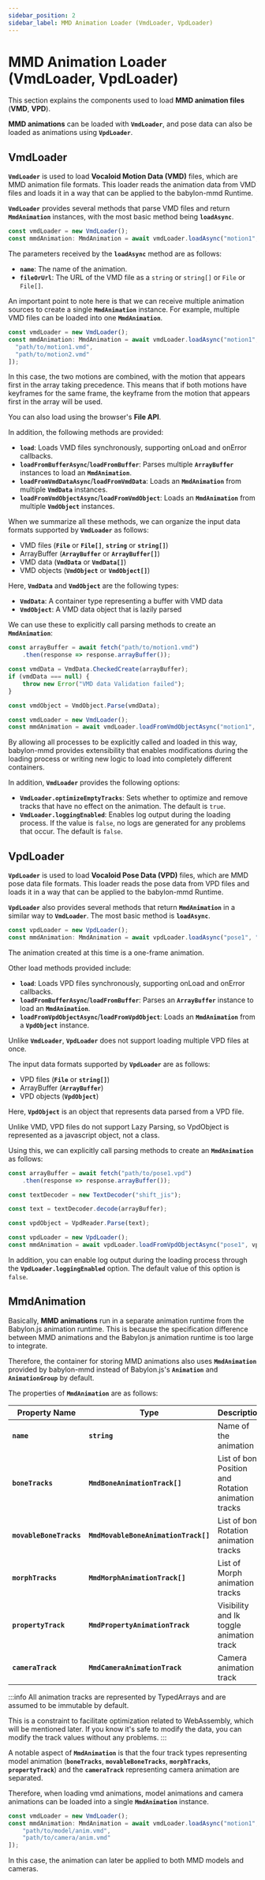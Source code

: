 ```yaml
---
sidebar_position: 2
sidebar_label: MMD Animation Loader (VmdLoader, VpdLoader)
---
```


# MMD Animation Loader (VmdLoader, VpdLoader)

This section explains the components used to load **MMD animation files** (**VMD**, **VPD**).

**MMD animations** can be loaded with **`VmdLoader`**, and pose data can also be loaded as animations using **`VpdLoader`**.

## VmdLoader

**`VmdLoader`** is used to load **Vocaloid Motion Data (VMD)** files, which are MMD animation file formats. This loader reads the animation data from VMD files and loads it in a way that can be applied to the babylon-mmd Runtime.

**`VmdLoader`** provides several methods that parse VMD files and return **`MmdAnimation`** instances, with the most basic method being **`loadAsync`**.

```typescript
const vmdLoader = new VmdLoader();
const mmdAnimation: MmdAnimation = await vmdLoader.loadAsync("motion1", "path/to/motion1.vmd");
```

The parameters received by the **`loadAsync`** method are as follows:

- **`name`**: The name of the animation.
- **`fileOrUrl`**: The URL of the VMD file as a `string` or `string[]` or `File` or `File[]`.
  
An important point to note here is that we can receive multiple animation sources to create a single **`MmdAnimation`** instance. For example, multiple VMD files can be loaded into one **`MmdAnimation`**.

```typescript
const vmdLoader = new VmdLoader();
const mmdAnimation: MmdAnimation = await vmdLoader.loadAsync("motion1", [
  "path/to/motion1.vmd",
  "path/to/motion2.vmd"
]);
```

In this case, the two motions are combined, with the motion that appears first in the array taking precedence. This means that if both motions have keyframes for the same frame, the keyframe from the motion that appears first in the array will be used.

You can also load using the browser's **File API**.

In addition, the following methods are provided:

- **`load`**: Loads VMD files synchronously, supporting onLoad and onError callbacks.
- **`loadFromBufferAsync`**/**`loadFromBuffer`**: Parses multiple **`ArrayBuffer`** instances to load an **`MmdAnimation`**.
- **`loadFromVmdDataAsync`**/**`loadFromVmdData`**: Loads an **`MmdAnimation`** from multiple **`VmdData`** instances.
- **`loadFromVmdObjectAsync`**/**`loadFromVmdObject`**: Loads an **`MmdAnimation`** from multiple **`VmdObject`** instances.

When we summarize all these methods, we can organize the input data formats supported by **`VmdLoader`** as follows:

- VMD files (**`File`** or **`File[]`**, **`string`** or **`string[]`**)
- ArrayBuffer (**`ArrayBuffer`** or **`ArrayBuffer[]`**)
- VMD data (**`VmdData`** or **`VmdData[]`**)
- VMD objects (**`VmdObject`** or **`VmdObject[]`**)

Here, **`VmdData`** and **`VmdObject`** are the following types:

- **`VmdData`**: A container type representing a buffer with VMD data
- **`VmdObject`**: A VMD data object that is lazily parsed

We can use these to explicitly call parsing methods to create an **`MmdAnimation`**:

```typescript
const arrayBuffer = await fetch("path/to/motion1.vmd")
    .then(response => response.arrayBuffer());

const vmdData = VmdData.CheckedCreate(arrayBuffer);
if (vmdData === null) {
    throw new Error("VMD data Validation failed");
}

const vmdObject = VmdObject.Parse(vmdData);

const vmdLoader = new VmdLoader();
const mmdAnimation = await vmdLoader.loadFromVmdObjectAsync("motion1", vmdObject);
```

By allowing all processes to be explicitly called and loaded in this way, babylon-mmd provides extensibility that enables modifications during the loading process or writing new logic to load into completely different containers.

In addition, **`VmdLoader`** provides the following options:

- **`VmdLoader.optimizeEmptyTracks`**: Sets whether to optimize and remove tracks that have no effect on the animation. The default is `true`.
- **`VmdLoader.loggingEnabled`**: Enables log output during the loading process. If the value is `false`, no logs are generated for any problems that occur. The default is `false`.

## VpdLoader

**`VpdLoader`** is used to load **Vocaloid Pose Data (VPD)** files, which are MMD pose data file formats. This loader reads the pose data from VPD files and loads it in a way that can be applied to the babylon-mmd Runtime.

**`VpdLoader`** also provides several methods that return **`MmdAnimation`** in a similar way to **`VmdLoader`**. The most basic method is **`loadAsync`**.

```typescript
const vpdLoader = new VpdLoader();
const mmdAnimation: MmdAnimation = await vpdLoader.loadAsync("pose1", "path/to/pose1.vpd");
```

The animation created at this time is a one-frame animation.

Other load methods provided include:

- **`load`**: Loads VPD files synchronously, supporting onLoad and onError callbacks.
- **`loadFromBufferAsync`**/**`loadFromBuffer`**: Parses an **`ArrayBuffer`** instance to load an **`MmdAnimation`**.
- **`loadFromVpdObjectAsync`**/**`loadFromVpdObject`**: Loads an **`MmdAnimation`** from a **`VpdObject`** instance.

Unlike **`VmdLoader`**, **`VpdLoader`** does not support loading multiple VPD files at once.

The input data formats supported by **`VpdLoader`** are as follows:

- VPD files (**`File`** or **`string[]`**)
- ArrayBuffer (**`ArrayBuffer`**)
- VPD objects (**`VpdObject`**)

Here, **`VpdObject`** is an object that represents data parsed from a VPD file.

Unlike VMD, VPD files do not support Lazy Parsing, so VpdObject is represented as a javascript object, not a class.

Using this, we can explicitly call parsing methods to create an **`MmdAnimation`** as follows:

```typescript
const arrayBuffer = await fetch("path/to/pose1.vpd")
    .then(response => response.arrayBuffer());

const textDecoder = new TextDecoder("shift_jis");

const text = textDecoder.decode(arrayBuffer);

const vpdObject = VpdReader.Parse(text);

const vpdLoader = new VpdLoader();
const mmdAnimation = await vpdLoader.loadFromVpdObjectAsync("pose1", vpdObject);
```

In addition, you can enable log output during the loading process through the **`VpdLoader.loggingEnabled`** option. The default value of this option is `false`.

## MmdAnimation

Basically, **MMD animations** run in a separate animation runtime from the Babylon.js animation runtime. This is because the specification difference between MMD animations and the Babylon.js animation runtime is too large to integrate.

Therefore, the container for storing MMD animations also uses **`MmdAnimation`** provided by babylon-mmd instead of Babylon.js's **`Animation`** and **`AnimationGroup`** by default.

The properties of **`MmdAnimation`** are as follows:

|Property Name|Type|Description|
|---|---|---|
|**`name`**|**`string`**|Name of the animation|
|**`boneTracks`**|**`MmdBoneAnimationTrack[]`**|List of bone Position and Rotation animation tracks|
|**`movableBoneTracks`**|**`MmdMovableBoneAnimationTrack[]`**|List of bone Rotation animation tracks|
|**`morphTracks`**|**`MmdMorphAnimationTrack[]`**|List of Morph animation tracks|
|**`propertyTrack`**|**`MmdPropertyAnimationTrack`**|Visibility and Ik toggle animation track|
|**`cameraTrack`**|**`MmdCameraAnimationTrack`**|Camera animation track|

:::info
All animation tracks are represented by TypedArrays and are assumed to be immutable by default.

This is a constraint to facilitate optimization related to WebAssembly, which will be mentioned later. If you know it's safe to modify the data, you can modify the track values without any problems.
:::

A notable aspect of **`MmdAnimation`** is that the four track types representing model animation (**`boneTracks`**, **`movableBoneTracks`**, **`morphTracks`**, **`propertyTrack`**) and the **`cameraTrack`** representing camera animation are separated.

Therefore, when loading vmd animations, model animations and camera animations can be loaded into a single **`MmdAnimation`** instance.

```typescript
const vmdLoader = new VmdLoader();
const mmdAnimation: MmdAnimation = await vmdLoader.loadAsync("motion1", [
    "path/to/model/anim.vmd",
    "path/to/camera/anim.vmd"
]);
```

In this case, the animation can later be applied to both MMD models and cameras.
